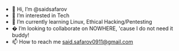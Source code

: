 - 👋 Hi, I’m @saidsafarov
- 👀 I’m interested in Tech
- 🌱 I’m currently learning Linux, Ethical Hacking/Pentesting
- � I’m looking to collaborate on NOWHERE, 'cause I do not need it buddy! 
- 📫 How to reach me said.safarov0911@gmail.com

<!---
saidsafarov/saidsafarov is a ✨ special ✨ repository because its `README.md` (this file) appears on your GitHub profile.
You can click the Preview link to take a look at your changes.
--->
